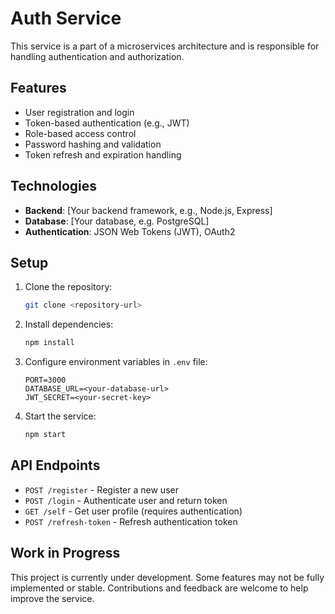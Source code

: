 # Auth Service

This service is a part of a microservices architecture and is responsible for handling authentication and authorization.

## Features

- User registration and login
- Token-based authentication (e.g., JWT)
- Role-based access control
- Password hashing and validation
- Token refresh and expiration handling

## Technologies

- **Backend**: [Your backend framework, e.g., Node.js, Express]
- **Database**: [Your database, e.g. PostgreSQL]
- **Authentication**: JSON Web Tokens (JWT), OAuth2

## Setup

1. Clone the repository:
   ```bash
   git clone <repository-url>
   ```
2. Install dependencies:
   ```bash
   npm install
   ```
3. Configure environment variables in `.env` file:
   ```env
   PORT=3000
   DATABASE_URL=<your-database-url>
   JWT_SECRET=<your-secret-key>
   ```
4. Start the service:
   ```bash
   npm start
   ```

## API Endpoints

- `POST /register` - Register a new user
- `POST /login` - Authenticate user and return token
- `GET /self` - Get user profile (requires authentication)
- `POST /refresh-token` - Refresh authentication token

## Work in Progress

This project is currently under development. Some features may not be fully implemented or stable. Contributions and feedback are welcome to help improve the service.
